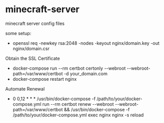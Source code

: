 # minecraft-server
minecraft server config files

some setup:
-  openssl req -newkey rsa:2048 -nodes -keyout nginx/domain.key -out nginx/domain.csr

Obtain the SSL Certificate
 - docker-compose run --rm certbot certonly --webroot --webroot-path=/var/www/certbot -d your_domain.com
 - docker-compose restart nginx

Automate Renewal
- 0 0,12 * * * /usr/bin/docker-compose -f /path/to/your/docker-compose.yml run --rm certbot renew --webroot --webroot-path=/var/www/certbot && /usr/bin/docker-compose -f /path/to/your/docker-compose.yml exec nginx nginx -s reload
